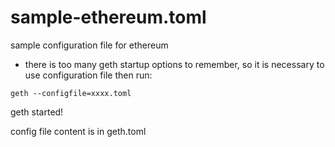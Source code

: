 
# sample-ethereum.toml
sample configuration file for ethereum

* there is too many geth startup options to remember, so it is necessary to use configuration file 
then run:
```
geth --configfile=xxxx.toml

```
geth started!

config file content is in geth.toml
